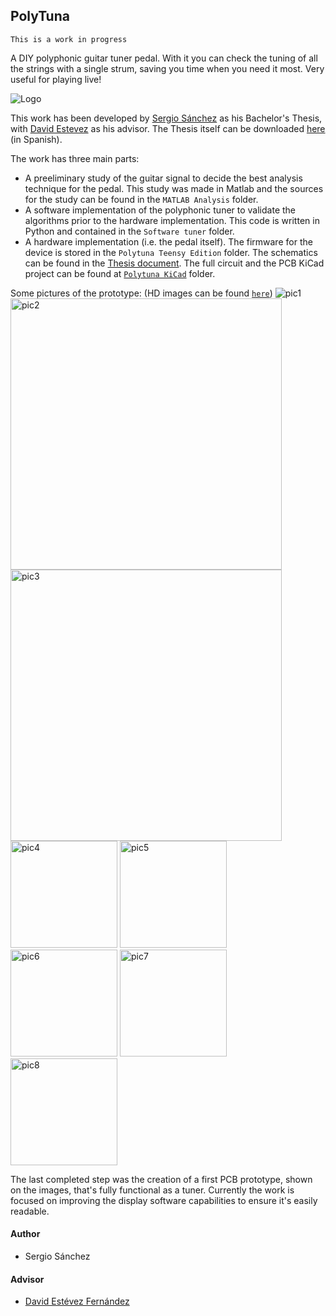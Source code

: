 PolyTuna
-----

    This is a work in progress
    
A DIY polyphonic guitar tuner pedal. With it you can check the tuning of all the strings with a single strum, saving you time when you need it most. Very useful for playing live!

![Logo](doc/img/lots-of-tuna-fish.png)

This work has been developed by [Sergio Sánchez](https://github.com/SerjSanchez) as his Bachelor's Thesis, with [David Estevez](https://github.com/David-Estevez) as his advisor. The Thesis itself can be downloaded [here](https://github.com/UC3Music/PolyTuna/raw/master/Memoria.pdf) (in Spanish).

The work has three main parts:

* A preeliminary study of the guitar signal to decide the best analysis technique for the pedal. This study was made in Matlab and the sources for the study can be found in the `MATLAB Analysis` folder.
* A software implementation of the polyphonic tuner to validate the algorithms prior to the hardware implementation. This code is written in Python and contained in the `Software tuner` folder.
* A hardware implementation (i.e. the pedal itself). The firmware for the device is stored in the `Polytuna Teensy Edition` folder. The schematics can be found in the [Thesis document](https://github.com/UC3Music/PolyTuna/raw/master/Memoria.pdf). The full circuit and the PCB KiCad project can be found at [`Polytuna KiCad`](https://github.com/UC3Music/PolyTuna/tree/master/Polytuna%20KiCad) folder.

Some pictures of the prototype:
(HD images can be found [`here`](https://github.com/UC3Music/PolyTuna/tree/master/doc/img/Polytuna%20PCB%20v1%20photos/HD))
<img src="doc/img/Polytuna PCB v1 photos/Polytuna_01.JPG" alt="pic1">
<img src="doc/img/Polytuna PCB v1 photos/Polytuna_02.JPG" width="434x" alt="pic2">
<img src="doc/img/Polytuna PCB v1 photos/Polytuna_03.JPG" width="434px" alt="pic3">
<img src="doc/img/Polytuna PCB v1 photos/Polytuna_04.JPG" width="171px" alt="pic4">
<img src="doc/img/Polytuna PCB v1 photos/Polytuna_05.JPG" width="171px" alt="pic5">
<img src="doc/img/Polytuna PCB v1 photos/Polytuna_06.JPG" width="171px" alt="pic6">
<img src="doc/img/Polytuna PCB v1 photos/Polytuna_07.JPG" width="171px" alt="pic7">
<img src="doc/img/Polytuna PCB v1 photos/Polytuna_08.JPG" width="171px" alt="pic8">

The last completed step was the creation of a first PCB prototype, shown on the images, that's fully functional as a tuner.
Currently the work is focused on improving the display software capabilities to ensure it's easily readable.

#### Author
	
* Sergio Sánchez 

#### Advisor
    
*  [David Estévez Fernández](https://github.com/David-Estevez)
